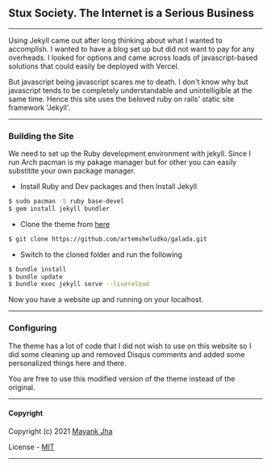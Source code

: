 ## Stux Society. The Internet is a Serious Business
---
Using Jekyll came out after long thinking about what I wanted to accomplish. I wanted to have a blog set up but did not want to pay for any overheads.
I looked for options and came across loads of javascript-based solutions that could easily be deployed with Vercel.

But javascript being javascript scares me to death. I don't know why but javascript tends to be completely understandable and unintelligible at the same time. Hence this site uses the beloved ruby on rails' static site framework 'Jekyll'.

---
### Building the Site
We need to set up the Ruby development environment with jekyll. Since I run Arch pacman is my pakage manager but for other you can easily substitite your own package manager. 
* Install Ruby and Dev packages and then Install Jekyll
```sh
$ sudo pacman -S ruby base-devel
$ gem install jekyll bundler
```
* Clone the theme from [here](https://github.com/artemsheludko/galada.git)
```sh
$ git clone https://github.com/artemsheludko/galada.git
```
* Switch to the cloned folder and run the following
```sh
$ bundle install
$ bundle update
$ bundle exec jekyll serve --livereload
```

Now you have a website up and running on your localhost.

---
### Configuring
The theme has a lot of code that I did not wish to use on this website so I did some cleaning up and removed Disqus comments and added some personalized things here and there.

You are free to use this modified version of the theme instead of the original.

---
#### Copyright

Copyright (c) 2021 [Mayank Jha](https://github.com/themayankjha)

License - [MIT](LICENSE.md)

---